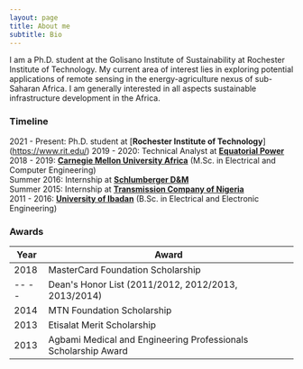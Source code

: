 ```yaml
---
layout: page
title: About me
subtitle: Bio
---
```


I am a Ph.D. student at the Golisano Institute of Sustainability at Rochester Institute of Technology. My current area of interest lies in exploring potential applications of remote sensing in the energy-agriculture nexus of sub-Saharan Africa. I am generally interested in all aspects sustainable infrastructure development in the Africa.

### Timeline
2021 - Present: Ph.D. student at [**Rochester Institute of Technology**] (https://www.rit.edu/)
2019 - 2020: Technical Analyst at [**Equatorial Power**](http://equatorial-power.com)   
2018 - 2019: [**Carnegie Mellon University Africa**](https://www.africa.engineering.cmu.edu/) (M.Sc. in Electrical and Computer Engineering)   
Summer 2016: Internship at [**Schlumberger D&M**](https://www.slb.com/services/drilling.aspx)    
Summer 2015: Internship at [**Transmission Company of Nigeria**](https://tcn.org.ng/)  
2011 - 2016: [**University of Ibadan**](https://www.ui.edu.ng/) (B.Sc. in Electrical and Electronic Engineering)

### Awards


| Year | Award                                                          |
|------|----------------------------------------------------------------|
| 2018 | MasterCard Foundation Scholarship                              |
| -- -- | Dean's Honor List (2011/2012, 2012/2013, 2013/2014)            |
| 2014 | MTN Foundation Scholarship                                     |
| 2013 | Etisalat Merit Scholarship                                     |
| 2013 | Agbami Medical and Engineering Professionals Scholarship Award |
